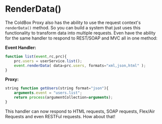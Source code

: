 # RenderData()

The ColdBox Proxy also has the ability to use the request context's `renderData()` method. So you can build a system that just uses this functionality to transform data into multiple requests. Even have the ability for the same handler to respond to REST/SOAP and MVC all in one method:

**Event Handler:**

```javascript
function list(event,rc,prc){
    prc.users = userService.list();
    event.renderData( data=prc.users, formats="xml,json,html" );
}
```

**Proxy:**

```javascript
string function getUsers(string format="json"){
    arguments.event = "users.list";
    return process(argumentCollection=arguments);
}
```

This handler can now respond to HTML requests, SOAP requests, Flex/Air Requests and even RESTFul requests. How about that!
